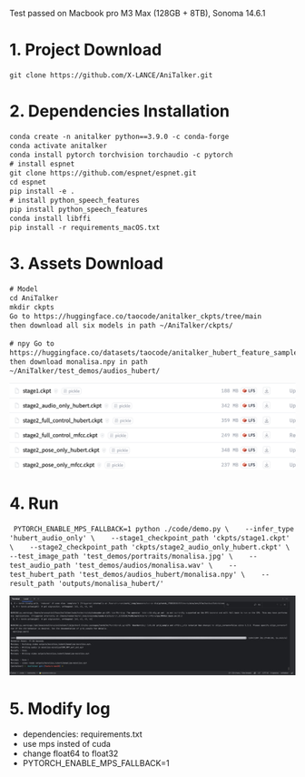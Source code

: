 Test passed on Macbook pro M3 Max (128GB + 8TB), Sonoma 14.6.1

# 1. Project Download

```
git clone https://github.com/X-LANCE/AniTalker.git  
```

# 2. Dependencies Installation

```
conda create -n anitalker python==3.9.0 -c conda-forge 
conda activate anitalker 
conda install pytorch torchvision torchaudio -c pytorch 
# install espnet 
git clone https://github.com/espnet/espnet.git 
cd espnet 
pip install -e . 
# install python_speech_features 
pip install python_speech_features 
conda install libffi
pip install -r requirements_macOS.txt 
```

# 3. Assets Download

```
# Model  
cd AniTalker 
mkdir ckpts 
Go to https://huggingface.co/taocode/anitalker_ckpts/tree/main  
then download all six models in path ~/AniTalker/ckpts/ 

# npy Go to https://huggingface.co/datasets/taocode/anitalker_hubert_feature_samples/blob/main/monalisa.npy  
then download monalisa.npy in path ~/AniTalker/test_demos/audios_hubert/ 
```
![](../assets/models_huggingface.png)
# 4. Run

```
 PYTORCH_ENABLE_MPS_FALLBACK=1 python ./code/demo.py \    --infer_type 'hubert_audio_only' \    --stage1_checkpoint_path 'ckpts/stage1.ckpt' \    --stage2_checkpoint_path 'ckpts/stage2_audio_only_hubert.ckpt' \    --test_image_path 'test_demos/portraits/monalisa.jpg' \    --test_audio_path 'test_demos/audios/monalisa.wav' \    --test_hubert_path 'test_demos/audios_hubert/monalisa.npy' \    --result_path 'outputs/monalisa_hubert/' 
```
![](../assets/results_run_on_macOS.png)

# 5. Modify log

- dependencies: requirements.txt
- use mps insted of cuda
- change float64 to float32
- PYTORCH_ENABLE_MPS_FALLBACK=1